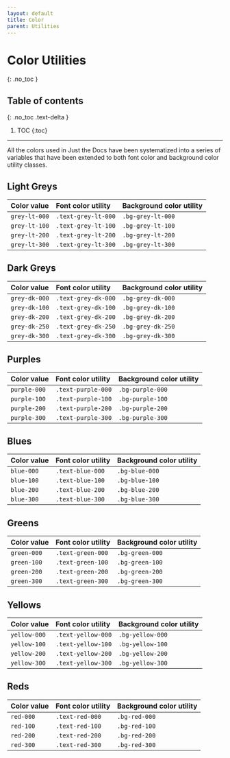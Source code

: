 ```yaml
---
layout: default
title: Color
parent: Utilities
---
```


# Color Utilities

{: .no_toc }

## Table of contents

{: .no_toc .text-delta }

1. TOC
   {:toc}

---

All the colors used in Just the Docs have been systematized into a series of variables that have been extended to both font color and background color utility classes.

## Light Greys

| Color value                                                                               | Font color utility  | Background color utility |
| :---------------------------------------------------------------------------------------- | :------------------ | :----------------------- |
| <span class="d-inline-block p-2 mr-1 v-align-middle bg-grey-lt-000"></span> `grey-lt-000` | `.text-grey-lt-000` | `.bg-grey-lt-000`        |
| <span class="d-inline-block p-2 mr-1 v-align-middle bg-grey-lt-100"></span> `grey-lt-100` | `.text-grey-lt-100` | `.bg-grey-lt-100`        |
| <span class="d-inline-block p-2 mr-1 v-align-middle bg-grey-lt-200"></span> `grey-lt-200` | `.text-grey-lt-200` | `.bg-grey-lt-200`        |
| <span class="d-inline-block p-2 mr-1 v-align-middle bg-grey-lt-300"></span> `grey-lt-300` | `.text-grey-lt-300` | `.bg-grey-lt-300`        |

## Dark Greys

| Color value                                                                               | Font color utility  | Background color utility |
| :---------------------------------------------------------------------------------------- | :------------------ | :----------------------- |
| <span class="d-inline-block p-2 mr-1 v-align-middle bg-grey-dk-000"></span> `grey-dk-000` | `.text-grey-dk-000` | `.bg-grey-dk-000`        |
| <span class="d-inline-block p-2 mr-1 v-align-middle bg-grey-dk-100"></span> `grey-dk-100` | `.text-grey-dk-100` | `.bg-grey-dk-100`        |
| <span class="d-inline-block p-2 mr-1 v-align-middle bg-grey-dk-200"></span> `grey-dk-200` | `.text-grey-dk-200` | `.bg-grey-dk-200`        |
| <span class="d-inline-block p-2 mr-1 v-align-middle bg-grey-dk-250"></span> `grey-dk-250` | `.text-grey-dk-250` | `.bg-grey-dk-250`        |
| <span class="d-inline-block p-2 mr-1 v-align-middle bg-grey-dk-300"></span> `grey-dk-300` | `.text-grey-dk-300` | `.bg-grey-dk-300`        |

## Purples

| Color value                                                                             | Font color utility | Background color utility |
| :-------------------------------------------------------------------------------------- | :----------------- | :----------------------- |
| <span class="d-inline-block p-2 mr-1 v-align-middle bg-purple-000"></span> `purple-000` | `.text-purple-000` | `.bg-purple-000`         |
| <span class="d-inline-block p-2 mr-1 v-align-middle bg-purple-100"></span> `purple-100` | `.text-purple-100` | `.bg-purple-100`         |
| <span class="d-inline-block p-2 mr-1 v-align-middle bg-purple-200"></span> `purple-200` | `.text-purple-200` | `.bg-purple-200`         |
| <span class="d-inline-block p-2 mr-1 v-align-middle bg-purple-300"></span> `purple-300` | `.text-purple-300` | `.bg-purple-300`         |

## Blues

| Color value                                                                         | Font color utility | Background color utility |
| :---------------------------------------------------------------------------------- | :----------------- | :----------------------- |
| <span class="d-inline-block p-2 mr-1 v-align-middle bg-blue-000"></span> `blue-000` | `.text-blue-000`   | `.bg-blue-000`           |
| <span class="d-inline-block p-2 mr-1 v-align-middle bg-blue-100"></span> `blue-100` | `.text-blue-100`   | `.bg-blue-100`           |
| <span class="d-inline-block p-2 mr-1 v-align-middle bg-blue-200"></span> `blue-200` | `.text-blue-200`   | `.bg-blue-200`           |
| <span class="d-inline-block p-2 mr-1 v-align-middle bg-blue-300"></span> `blue-300` | `.text-blue-300`   | `.bg-blue-300`           |

## Greens

| Color value                                                                           | Font color utility | Background color utility |
| :------------------------------------------------------------------------------------ | :----------------- | :----------------------- |
| <span class="d-inline-block p-2 mr-1 v-align-middle bg-green-000"></span> `green-000` | `.text-green-000`  | `.bg-green-000`          |
| <span class="d-inline-block p-2 mr-1 v-align-middle bg-green-100"></span> `green-100` | `.text-green-100`  | `.bg-green-100`          |
| <span class="d-inline-block p-2 mr-1 v-align-middle bg-green-200"></span> `green-200` | `.text-green-200`  | `.bg-green-200`          |
| <span class="d-inline-block p-2 mr-1 v-align-middle bg-green-300"></span> `green-300` | `.text-green-300`  | `.bg-green-300`          |

## Yellows

| Color value                                                                             | Font color utility | Background color utility |
| :-------------------------------------------------------------------------------------- | :----------------- | :----------------------- |
| <span class="d-inline-block p-2 mr-1 v-align-middle bg-yellow-000"></span> `yellow-000` | `.text-yellow-000` | `.bg-yellow-000`         |
| <span class="d-inline-block p-2 mr-1 v-align-middle bg-yellow-100"></span> `yellow-100` | `.text-yellow-100` | `.bg-yellow-100`         |
| <span class="d-inline-block p-2 mr-1 v-align-middle bg-yellow-200"></span> `yellow-200` | `.text-yellow-200` | `.bg-yellow-200`         |
| <span class="d-inline-block p-2 mr-1 v-align-middle bg-yellow-300"></span> `yellow-300` | `.text-yellow-300` | `.bg-yellow-300`         |

## Reds

| Color value                                                                       | Font color utility | Background color utility |
| :-------------------------------------------------------------------------------- | :----------------- | :----------------------- |
| <span class="d-inline-block p-2 mr-1 v-align-middle bg-red-000"></span> `red-000` | `.text-red-000`    | `.bg-red-000`            |
| <span class="d-inline-block p-2 mr-1 v-align-middle bg-red-100"></span> `red-100` | `.text-red-100`    | `.bg-red-100`            |
| <span class="d-inline-block p-2 mr-1 v-align-middle bg-red-200"></span> `red-200` | `.text-red-200`    | `.bg-red-200`            |
| <span class="d-inline-block p-2 mr-1 v-align-middle bg-red-300"></span> `red-300` | `.text-red-300`    | `.bg-red-300`            |
